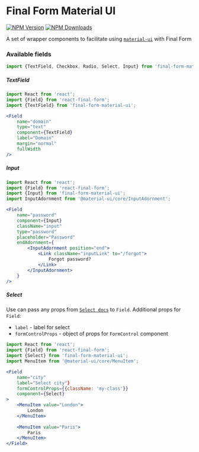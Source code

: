 # Final Form Material UI
[![NPM Version](https://img.shields.io/npm/v/final-form-material-ui.svg?style=flat-square)](https://www.npmjs.com/package/final-form-material-ui)
[![NPM Downloads](https://img.shields.io/npm/dm/final-form-material-ui.svg?style=flat-square)](https://www.npmjs.com/package/final-form-material-ui)

A set of wrapper components to facilitate using
[`material-ui`](https://github.com/callemall/material-ui)
with Final Form


### Available fields
```jsx
import {TextField, Checkbox, Radio, Select, Input} from 'final-form-material-ui';
```

##### TextField
```jsx
import React from 'react';
import {Field} from 'react-final-form';
import {TextField} from 'final-form-material-ui';

<Field
    name="domain"
    type="text"
    component={TextField}
    label="Domain"
    margin="normal"
    fullWidth
/>
```

##### Input
```jsx
import React from 'react';
import {Field} from 'react-final-form';
import {Input} from 'final-form-material-ui';
import InputAdornment from '@material-ui/core/InputAdornment';

<Field
	name="password"
	component={Input}
	className="input"
	type="password"
	placeholder="Password"
	endAdornment={
		<InputAdornment position="end">
			<Link className="inputLink" to="/forgot">
				Forgot password?
			</Link>
		</InputAdornment>
	}
/>
```

##### Select
Use can pass any props from [`Select docs`](https://material-ui.com/api/select/) to `Field`.
Additional props for `Field`:
* `label` - label for select
* `formControlProps` - object of props for `FormControl` component

```jsx
import React from 'react';
import {Field} from 'react-final-form';
import {Select} from 'final-form-material-ui';
import MenuItem from '@material-ui/core/MenuItem';

<Field
    name="city"
    label="Select city"}
    formControlProps={{className: 'my-class'}}
    component={Select}
>
    <MenuItem value="London">
        London
    </MenuItem>
    
    <MenuItem value="Paris">
        Paris
    </MenuItem>
</Field>
```

